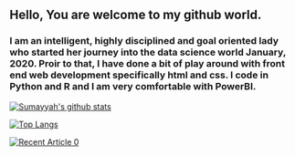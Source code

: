 ## Hello, You are welcome to my github world.
### I am an intelligent, highly disciplined and goal oriented lady who started her journey into the data science world January, 2020. Proir to that, I have done a bit of play around with front end web development specifically html and css. I code in Python and R and I am very comfortable with PowerBI.

[![Sumayyah's github stats](https://github-readme-stats.vercel.app/api?username=Sumta4real&count_private=true&show_icons=true&theme=radical&hide_rank=false)](https://github.com/anuraghazra/github-readme-stats)

[![Top Langs](https://github-readme-stats.vercel.app/api/top-langs/?username=Sumta4real&layout=compact)](https://github.com/anuraghazra/github-readme-stats)

<a target="_blank" href="https://github-readme-medium-recent-article.vercel.app/medium/@sumty4deen/0"><img src="https://github-readme-medium-recent-article.vercel.app/medium/@sumty4deen/0" alt="Recent Article 0">

<!--
**Sumta4real/Sumta4real** is a ✨ _special_ ✨ repository because its `README.md` (this file) appears on your GitHub profile.

Here are some ideas to get you started:

- 🔭 I’m currently working on ...
- 🌱 I’m currently learning ...
- 👯 I’m looking to collaborate on ...
- 🤔 I’m looking for help with ...
- 💬 Ask me about ...
- 📫 How to reach me: ...
- 😄 Pronouns: ...
- ⚡ Fun fact: ...
-->
